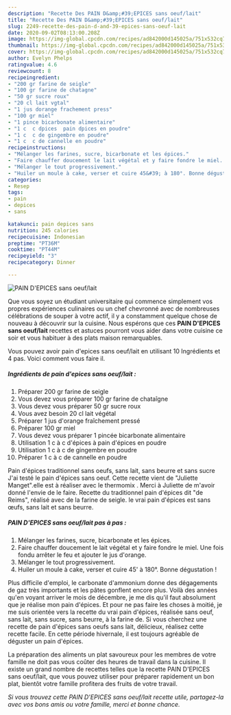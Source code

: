 ```yaml
---
description: "Recette Des PAIN D&amp;#39;EPICES sans oeuf/lait"
title: "Recette Des PAIN D&amp;#39;EPICES sans oeuf/lait"
slug: 2249-recette-des-pain-d-and-39-epices-sans-oeuf-lait
date: 2020-09-02T08:13:00.208Z
image: https://img-global.cpcdn.com/recipes/ad842000d145025a/751x532cq70/pain-depices-sans-oeuflait-photo-principale-de-la-recette.jpg
thumbnail: https://img-global.cpcdn.com/recipes/ad842000d145025a/751x532cq70/pain-depices-sans-oeuflait-photo-principale-de-la-recette.jpg
cover: https://img-global.cpcdn.com/recipes/ad842000d145025a/751x532cq70/pain-depices-sans-oeuflait-photo-principale-de-la-recette.jpg
author: Evelyn Phelps
ratingvalue: 4.6
reviewcount: 8
recipeingredient:
- "200 gr farine de seigle"
- "100 gr farine de chatagne"
- "50 gr sucre roux"
- "20 cl lait vgtal"
- "1 jus dorange frachement press"
- "100 gr miel"
- "1 pince bicarbonate alimentaire"
- "1 c  c dpices  pain dpices en poudre"
- "1 c  c de gingembre en poudre"
- "1 c  c de cannelle en poudre"
recipeinstructions:
- "Mélanger les farines, sucre, bicarbonate et les épices."
- "Faire chauffer doucement le lait végétal et y faire fondre le miel. Une fois fondu arrêter le feu et ajouter le jus d&#39;orange."
- "Mélanger le tout progressivement."
- "Huiler un moule à cake, verser et cuire 45&#39; à 180°. Bonne dégustation !"
categories:
- Resep
tags:
- pain
- depices
- sans

katakunci: pain depices sans 
nutrition: 245 calories
recipecuisine: Indonesian
preptime: "PT36M"
cooktime: "PT44M"
recipeyield: "3"
recipecategory: Dinner

---
```



![PAIN D&#39;EPICES sans oeuf/lait](https://img-global.cpcdn.com/recipes/ad842000d145025a/751x532cq70/pain-depices-sans-oeuflait-photo-principale-de-la-recette.jpg)

Que vous soyez un étudiant universitaire qui commence simplement vos propres expériences culinaires ou un chef chevronné avec de nombreuses célébrations de souper à votre actif, il y a constamment quelque chose de nouveau à découvrir sur la cuisine. Nous espérons que ces <strong> PAIN D&#39;EPICES sans oeuf/lait </strong> recettes et astuces pourront vous aider dans votre cuisine ce soir et vous habituer à des plats maison remarquables.

<!--inarticleads1-->

Vous pouvez avoir pain d&#39;epices sans oeuf/lait en utilisant 10 Ingrédients et 4 pas. Voici comment vous faire il.

##### Ingrédients de pain d&#39;epices sans oeuf/lait :

1. Préparer 200 gr farine de seigle
1. Vous devez vous préparer 100 gr farine de chataîgne
1. Vous devez vous préparer 50 gr sucre roux
1. Vous avez besoin 20 cl lait végétal
1. Préparer 1 jus d&#39;orange fraîchement pressé
1. Préparer 100 gr miel
1. Vous devez vous préparer 1 pincée bicarbonate alimentaire
1. Utilisation 1 c à c d&#39;épices à pain d&#39;épices en poudre
1. Utilisation 1 c à c de gingembre en poudre
1. Préparer 1 c à c de cannelle en poudre


Pain d&#39;épices traditionnel sans oeufs, sans lait, sans beurre et sans sucre J&#39;ai testé le pain d&#39;épices sans oeuf. Cette recette vient de &#34;Juliette Manget&#34;.elle est à réaliser avec le thermomix . Merci à Juliette de m&#39;avoir donné l&#39;envie de le faire. Recette du traditionnel pain d&#39;épices dit &#34;de Reims&#34;, réalisé avec de la farine de seigle. le vrai pain d&#39;épices est sans œufs, sans lait et sans beurre. 

<!--inarticleads2-->

##### PAIN D&#39;EPICES sans oeuf/lait pas à pas :

1. Mélanger les farines, sucre, bicarbonate et les épices.
1. Faire chauffer doucement le lait végétal et y faire fondre le miel. Une fois fondu arrêter le feu et ajouter le jus d&#39;orange.
1. Mélanger le tout progressivement.
1. Huiler un moule à cake, verser et cuire 45&#39; à 180°. Bonne dégustation !


Plus difficile d&#39;emploi, le carbonate d&#39;ammonium donne des dégagements de gaz très importants et les pâtes gonflent encore plus. Voilà des années qu&#39;en voyant arriver le mois de décembre, je me dis qu&#39;il faut absolument que je réalise mon pain d&#39;épices. Et pour ne pas faire les choses à moitié, je me suis orientée vers la recette du vrai pain d&#39;épices, réalisée sans oeuf, sans lait, sans sucre, sans beurre, à la farine de. Si vous cherchez une recette de pain d&#39;épices sans oeufs sans lait, délicieux, réalisez cette recette facile. En cette période hivernale, il est toujours agréable de déguster un pain d&#39;épices. 

<!--inarticleads1-->

<p>
La préparation des aliments un plat savoureux pour les membres de votre famille ne doit pas vous coûter des heures de travail dans la cuisine. Il existe un grand nombre de recettes telles que la recette PAIN D&#39;EPICES sans oeuf/lait, que vous pouvez utiliser pour préparer rapidement un bon plat, bientôt votre famille profitera des fruits de votre travail.
</p>

<p>
<i>Si vous trouvez cette PAIN D&#39;EPICES sans oeuf/lait recette utile, partagez-la avec vos bons amis ou votre famille, merci et bonne chance.</i>
</p>

